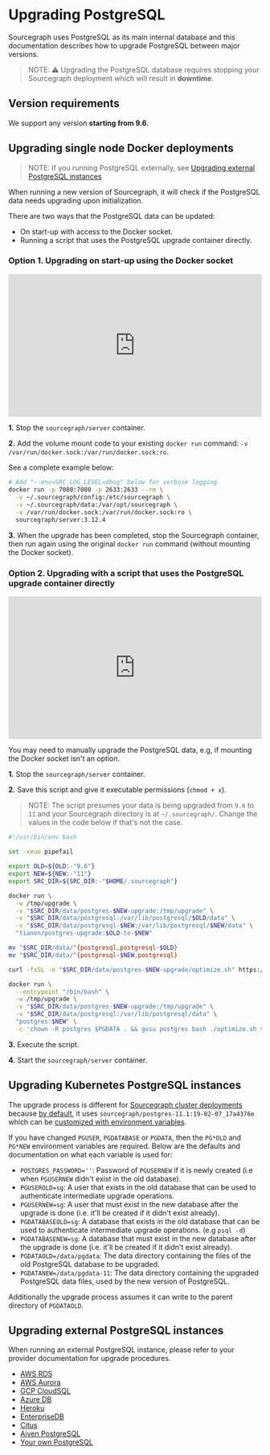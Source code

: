 # Upgrading PostgreSQL

Sourcegraph uses PostgreSQL as its main internal database and this documentation describes how to upgrade PostgreSQL between major versions.

> NOTE: ⚠️ Upgrading the PostgreSQL database requires stopping your Sourcegraph deployment which will result in **downtime**.

## Version requirements

We support any version **starting from 9.6**.

## Upgrading single node Docker deployments

> NOTE: If you running PostgreSQL externally, see [Upgrading external PostgreSQL instances](postgres.md#upgrading-external-postgresql-instances)

When running a new version of Sourcegraph, it will check if the PostgreSQL data needs upgrading upon initialization.

There are two ways that the PostgreSQL data can be updated:

- On start-up with access to the Docker socket.
- Running a script that uses the PostgreSQL upgrade container directly.

### Option 1. Upgrading on start-up using the Docker socket

<p class="container">
  <div style="padding:56.25% 0 0 0;position:relative;">
    <iframe src="https://player.vimeo.com/video/315980428?color=0CB6F4&title=0&byline=0&portrait=0" style="position:absolute;top:0;left:0;width:100%;height:100%;" frameborder="0" webkitallowfullscreen mozallowfullscreen allowfullscreen></iframe>
  </div>
</p>

**1.** Stop the `sourcegraph/server` container.

**2.** Add the volume mount code to your existing `docker run` command: `-v /var/run/docker.sock:/var/run/docker.sock:ro`.

See a complete example below:

```bash
# Add "--env=SRC_LOG_LEVEL=dbug" below for verbose logging.
docker run -p 7080:7080 -p 2633:2633 --rm \
  -v ~/.sourcegraph/config:/etc/sourcegraph \
  -v ~/.sourcegraph/data:/var/opt/sourcegraph \
  -v /var/run/docker.sock:/var/run/docker.sock:ro \
  sourcegraph/server:3.12.4
```

**3.** When the upgrade has been completed, stop the Sourcegraph container, then run again using the original `docker run` command (without mounting the Docker socket).

### Option 2. Upgrading with a script that uses the PostgreSQL upgrade container directly

<p class="container">
  <div style="padding:56.25% 0 0 0;position:relative;">
    <iframe src="https://player.vimeo.com/video/315980439?color=0CB6F4&title=0&byline=0&portrait=0" style="position:absolute;top:0;left:0;width:100%;height:100%;" frameborder="0" webkitallowfullscreen mozallowfullscreen allowfullscreen></iframe>
  </div>
</p>

You may need to manually upgrade the PostgreSQL data, e.g, if mounting the Docker socket isn't an option.

**1.** Stop the `sourcegraph/server` container.

**2.** Save this script and give it executable permissions (`chmod + x`).

> NOTE: The script presumes your data is being upgraded from `9.6` to `11` and your Sourcegraph directory is at `~/.sourcegraph/`. Change the values in the code below if that's not the case.

```bash
#!/usr/bin/env bash

set -xeuo pipefail

export OLD=${OLD:-"9.6"}
export NEW=${NEW:-"11"}
export SRC_DIR=${SRC_DIR:-"$HOME/.sourcegraph"}

docker run \
  -w /tmp/upgrade \
  -v "$SRC_DIR/data/postgres-$NEW-upgrade:/tmp/upgrade" \
  -v "$SRC_DIR/data/postgresql:/var/lib/postgresql/$OLD/data" \
  -v "$SRC_DIR/data/postgresql-$NEW:/var/lib/postgresql/$NEW/data" \
  "tianon/postgres-upgrade:$OLD-to-$NEW"

mv "$SRC_DIR/data/"{postgresql,postgresql-$OLD}
mv "$SRC_DIR/data/"{postgresql-$NEW,postgresql}

curl -fsSL -o "$SRC_DIR/data/postgres-$NEW-upgrade/optimize.sh" https://raw.githubusercontent.com/sourcegraph/sourcegraph/master/cmd/server/rootfs/postgres-optimize.sh

docker run \
  --entrypoint "/bin/bash" \
  -w /tmp/upgrade \
  -v "$SRC_DIR/data/postgres-$NEW-upgrade:/tmp/upgrade" \
  -v "$SRC_DIR/data/postgresql:/var/lib/postgresql/data" \
  "postgres:$NEW" \
  -c 'chown -R postgres $PGDATA . && gosu postgres bash ./optimize.sh $PGDATA'
```

**3.** Execute the script.

**4.** Start the `sourcegraph/server` container.

## Upgrading Kubernetes PostgreSQL instances

The upgrade process is different for [Sourcegraph cluster deployments](https://github.com/sourcegraph/deploy-sourcegraph) because [by default](https://github.com/sourcegraph/deploy-sourcegraph/blob/7edcadbc3ebf46cb1bc1198f8a3e359a2380e22a/base/pgsql/pgsql.Deployment.yaml#L29), it uses `sourcegraph/postgres-11.1:19-02-07_17a4376e` which can be [customized with environment variables](https://github.com/sourcegraph/deploy-sourcegraph/blob/7edcadb/docs/configure.md#configure-custom-postgresql).

If you have changed `PGUSER`, `PGDATABASE` or `PGDATA`, then the `PG*OLD` and `PG*NEW` environment variables are required. Below are the defaults and documentation on what each variable is used for:

- `POSTGRES_PASSWORD=''`: Password of `PGUSERNEW` if it is newly created (i.e when `PGUSERNEW` didn't exist in the old database).
- `PGUSEROLD=sg`: A user that exists in the old database that can be used to authenticate intermediate upgrade operations.
- `PGUSERNEW=sg`: A user that must exist in the new database after the upgrade is done (i.e. it'll be created if it didn't exist already).
- `PGDATABASEOLD=sg`: A database that exists in the old database that can be used to authenticate intermediate upgrade operations. (e.g `psql -d`)
- `PGDATABASENEW=sg`: A database that must exist in the new database after the upgrade is done (i.e. it'll be created if it didn't exist already).
- `PGDATAOLD=/data/pgdata`: The data directory containing the files of the old PostgreSQL database to be upgraded.
- `PGDATANEW=/data/pgdata-11`: The data directory containing the upgraded PostgreSQL data files, used by the new version of PostgreSQL.

Additionally the upgrade process assumes it can write to the parent directory of `PGDATAOLD`.

## Upgrading external PostgreSQL instances

When running an external PostgreSQL instance, please refer to your provider documentation for upgrade procedures.

- [AWS RDS](https://docs.aws.amazon.com/AmazonRDS/latest/UserGuide/USER_UpgradeDBInstance.PostgreSQL.html)
- [AWS Aurora](https://docs.aws.amazon.com/AmazonRDS/latest/AuroraUserGuide/USER_UpgradeDBInstance.Upgrading.html)
- [GCP CloudSQL](https://cloud.google.com/sql/docs/postgres/db-versions)
- [Azure DB](https://docs.microsoft.com/en-us/azure/postgresql/concepts-supported-versions#managing-updates-and-upgrades)
- [Heroku](https://devcenter.heroku.com/articles/upgrading-heroku-postgres-databases)
- [EnterpriseDB](https://www.enterprisedb.com/docs/en/9.6/pg/upgrading.html)
- [Citus](http://docs.citusdata.com/en/v8.1/admin_guide/upgrading_citus.html)
- [Aiven PostgreSQL](https://help.aiven.io/postgresql/operations/how-to-perform-a-postgresql-in-place-major-version-upgrade)
- [Your own PostgreSQL](https://www.postgresql.org/docs/11/pgupgrade.html)
